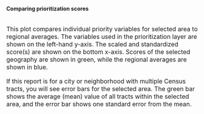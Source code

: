 
#### Comparing prioritization scores

<br>
<section style="font-size: 12pt; text-align: left">
This plot compares individual priority variables for selected area to
regional averages. The variables used in the prioritization layer are
shown on the left-hand y-axis. The scaled and standardized score(s) are
shown on the bottom x-axis. Scores of the selected geography are shown
in green, while the regional averages are shown in blue.
</section>
<br>
<section style="font-size: 12pt; text-align: left">
If this report is for a city or neighborhood with multiple Census
tracts, you will see error bars for the selected area. The green bar
shows the average (mean) value of all tracts within the selected area,
and the error bar shows one standard error from the mean.
</section>
